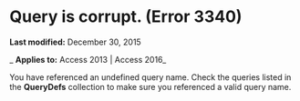 
# Query <name> is corrupt. (Error 3340)

 **Last modified:** December 30, 2015

 _ **Applies to:** Access 2013 | Access 2016_

You have referenced an undefined query name. Check the queries listed in the  **QueryDefs** collection to make sure you referenced a valid query name.


